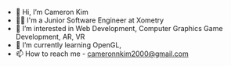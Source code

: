 - 👋 Hi, I’m Cameron Kim
- 👨‍💻 I'm a Junior Software Engineer at Xometry
- 👀 I’m interested in Web Development, Computer Graphics Game Development, AR, VR
- 🌱 I’m currently learning OpenGL, 
- 📫 How to reach me - cameronnkim2000@gmail.com

<!---
CamnKim/CamnKim is a ✨ special ✨ repository because its `README.md` (this file) appears on your GitHub profile.
You can click the Preview link to take a look at your changes.
--->
